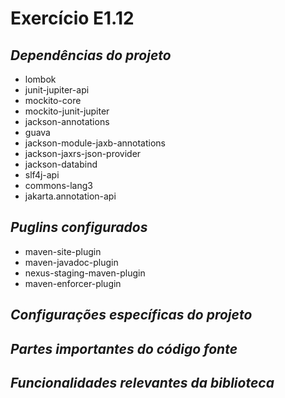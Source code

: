 # Exercício E1.12

## *Dependências do projeto*

* lombok
* junit-jupiter-api
* mockito-core
* mockito-junit-jupiter
* jackson-annotations
* guava
* jackson-module-jaxb-annotations
* jackson-jaxrs-json-provider
* jackson-databind
* slf4j-api
* commons-lang3
* jakarta.annotation-api


## *Puglins configurados*

* maven-site-plugin
* maven-javadoc-plugin
* nexus-staging-maven-plugin
* maven-enforcer-plugin

## *Configurações específicas do projeto*

## *Partes importantes do código fonte*

## *Funcionalidades relevantes da biblioteca*
